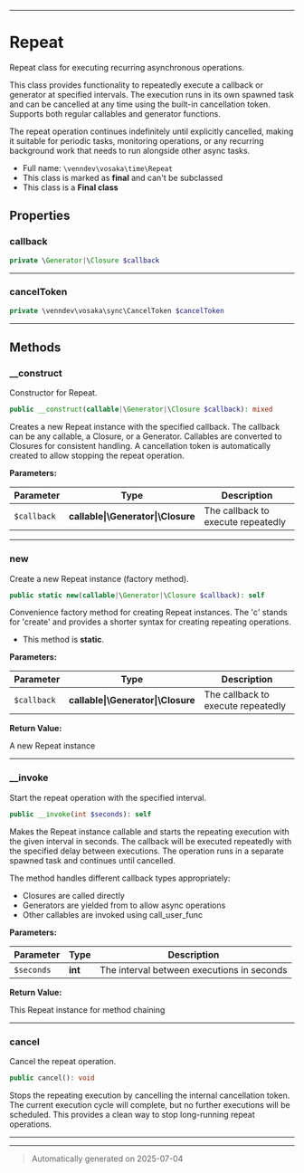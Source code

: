 ***

# Repeat

Repeat class for executing recurring asynchronous operations.

This class provides functionality to repeatedly execute a callback or generator
at specified intervals. The execution runs in its own spawned task and can be
cancelled at any time using the built-in cancellation token. Supports both
regular callables and generator functions.

The repeat operation continues indefinitely until explicitly cancelled,
making it suitable for periodic tasks, monitoring operations, or any
recurring background work that needs to run alongside other async tasks.

* Full name: `\venndev\vosaka\time\Repeat`
* This class is marked as **final** and can't be subclassed
* This class is a **Final class**



## Properties


### callback



```php
private \Generator|\Closure $callback
```






***

### cancelToken



```php
private \venndev\vosaka\sync\CancelToken $cancelToken
```






***

## Methods


### __construct

Constructor for Repeat.

```php
public __construct(callable|\Generator|\Closure $callback): mixed
```

Creates a new Repeat instance with the specified callback. The callback
can be any callable, a Closure, or a Generator. Callables are converted
to Closures for consistent handling. A cancellation token is automatically
created to allow stopping the repeat operation.






**Parameters:**

| Parameter | Type | Description |
|-----------|------|-------------|
| `$callback` | **callable&#124;\Generator&#124;\Closure** | The callback to execute repeatedly |





***

### new

Create a new Repeat instance (factory method).

```php
public static new(callable|\Generator|\Closure $callback): self
```

Convenience factory method for creating Repeat instances.
The 'c' stands for 'create' and provides a shorter syntax
for creating repeating operations.

* This method is **static**.




**Parameters:**

| Parameter | Type | Description |
|-----------|------|-------------|
| `$callback` | **callable&#124;\Generator&#124;\Closure** | The callback to execute repeatedly |


**Return Value:**

A new Repeat instance




***

### __invoke

Start the repeat operation with the specified interval.

```php
public __invoke(int $seconds): self
```

Makes the Repeat instance callable and starts the repeating execution
with the given interval in seconds. The callback will be executed
repeatedly with the specified delay between executions. The operation
runs in a separate spawned task and continues until cancelled.

The method handles different callback types appropriately:
- Closures are called directly
- Generators are yielded from to allow async operations
- Other callables are invoked using call_user_func






**Parameters:**

| Parameter | Type | Description |
|-----------|------|-------------|
| `$seconds` | **int** | The interval between executions in seconds |


**Return Value:**

This Repeat instance for method chaining




***

### cancel

Cancel the repeat operation.

```php
public cancel(): void
```

Stops the repeating execution by cancelling the internal cancellation
token. The current execution cycle will complete, but no further
executions will be scheduled. This provides a clean way to stop
long-running repeat operations.










***


***
> Automatically generated on 2025-07-04
